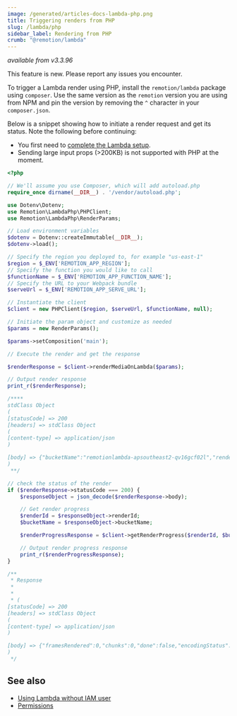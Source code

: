 ```yaml
---
image: /generated/articles-docs-lambda-php.png
title: Triggering renders from PHP
slug: /lambda/php
sidebar_label: Rendering from PHP
crumb: "@remotion/lambda"
---
```


_available from v3.3.96_

<ExperimentalBadge>
This feature is new. Please report any issues you encounter.
</ExperimentalBadge>

To trigger a Lambda render using PHP, install the `remotion/lambda` package using `composer`. Use the same version as the `remotion` version you are using from NPM and pin the version by removing the `^` character in your `composer.json`.

Below is a snippet showing how to initiate a render request and get its status. Note the following before continuing:

- You first need to [complete the Lambda setup](/docs/lambda/setup).
- Sending large input props (>200KB) is not supported with PHP at the moment.

```php title="render.php"
<?php

// We'll assume you use Composer, which will add autoload.php
require_once dirname(__DIR__) . '/vendor/autoload.php';

use Dotenv\Dotenv;
use Remotion\LambdaPhp\PHPClient;
use Remotion\LambdaPhp\RenderParams;

// Load environment variables
$dotenv = Dotenv::createImmutable(__DIR__);
$dotenv->load();

// Specify the region you deployed to, for example "us-east-1"
$region = $_ENV['REMOTION_APP_REGION'];
// Specify the function you would like to call
$functionName = $_ENV['REMOTION_APP_FUNCTION_NAME'];
// Specify the URL to your Webpack bundle
$serveUrl = $_ENV['REMOTION_APP_SERVE_URL'];

// Instantiate the client
$client = new PHPClient($region, $serveUrl, $functionName, null);

// Initiate the param object and customize as needed
$params = new RenderParams();

$params->setComposition('main');

// Execute the render and get the response

$renderResponse = $client->renderMediaOnLambda($params);

// Output render response
print_r($renderResponse);

/****
stdClass Object
(
[statusCode] => 200
[headers] => stdClass Object
(
[content-type] => application/json
)

[body] => {"bucketName":"remotionlambda-apsoutheast2-qv16gcf02l","renderId":"zjllgavb07"}
)
 **/

// check the status of the render
if ($renderResponse->statusCode === 200) {
    $responseObject = json_decode($renderResponse->body);

    // Get render progress
    $renderId = $responseObject->renderId;
    $bucketName = $responseObject->bucketName;

    $renderProgressResponse = $client->getRenderProgress($renderId, $bucketName);

    // Output render progress response
    print_r($renderProgressResponse);
}

/**
 * Response
 *
 *
 * (
[statusCode] => 200
[headers] => stdClass Object
(
[content-type] => application/json
)

[body] => {"framesRendered":0,"chunks":0,"done":false,"encodingStatus":null,"costs":{"accruedSoFar":0,"displayCost":"<$0.001","currency":"USD","disclaimer":"Estimated cost only. Does not include charges for other AWS services."},"renderId":"61j7un13i1","renderMetadata":null,"bucket":"remotionlambda-apsoutheast2-xxxx","outputFile":null,"timeToFinish":null,"errors":[],"fatalErrorEncountered":false,"currentTime":1685605900279,"renderSize":22,"lambdasInvoked":0,"cleanup":null,"timeToFinishChunks":null,"overallProgress":0,"retriesInfo":[],"outKey":null,"outBucket":null,"mostExpensiveFrameRanges":null,"timeToEncode":null,"outputSizeInBytes":null}
)
 */

```

## See also

- [Using Lambda without IAM user](/docs/lambda/without-iam)
- [Permissions](/docs/lambda/permissions)
